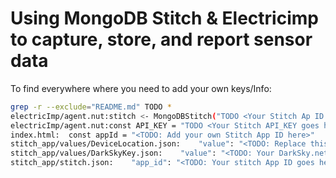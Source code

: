 # Using MongoDB Stitch & Electricimp to capture, store, and report sensor data

To find everywhere where you need to add your own keys/Info:

```bash
grep -r --exclude="README.md" TODO *
electricImp/agent.nut:stitch <- MongoDBStitch("TODO <Your Stitch Ap ID goes here>");
electricImp/agent.nut:const API_KEY = "TODO <Your Stitch API_KEY goes here>";
index.html:  const appId = "<TODO: Add your own Stitch App ID here>"
stitch_app/values/DeviceLocation.json:    "value": "<TODO: Replace this with your own location>51.520,-0.737",
stitch_app/values/DarkSkyKey.json:    "value": "<TODO: Your DarkSky.net API key goes here",
stitch_app/stitch.json:    "app_id": "<TODO: Your stitch App ID goes here>",
```
